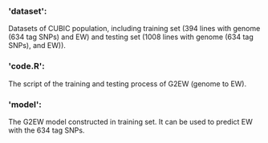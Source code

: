 ### 'dataset':
Datasets of CUBIC population, including training set (394 lines with genome (634 tag SNPs) and EW) and testing set (1008 lines with genome (634 tag SNPs), and EW)).

### 'code.R':
The script of the  training and testing process of G2EW (genome to EW).

### 'model':
The G2EW model constructed in training set. It can be used to predict EW with the 634 tag SNPs.
